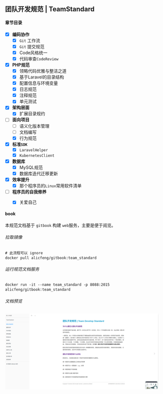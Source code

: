 ## 团队开发规范 | TeamStandard

#### 章节目录

- [x] **编码协作**
    - [x] `Git` 工作流
    - [x] `Git` 提交规范
    - [x] Code风格统一
    - [x] 代码审查`CodeReview`
- [x] **PHP规范**
    - [x] 领略代码优雅与整洁之道
    - [x] 基于Laravel的目录结构
    - [x] 配置信息与环境变量
    - [x] 日志规范
    - [x] 注释规范
    - [x] 单元测试
- [x] **架构层面**
    - [x] 扩展目录规约
- [ ] **面向项目**
    - [ ] 语义化版本管理
    - [ ] 文档编写
    - [x] 行为规范
- [x] **标准`SDK`**
    - [x] `LaravelHelper`
    - [x] `KubernetesClient`
- [x] **数据库**
    - [x] MySQL规范
    - [x] 数据库迭代迁移更新
- [x] **效率提升**
    - [x] 那个程序员的`Linux`常用软件清单
- [ ] **程序员的自我修养**
    - [x] 关爱自己



#### book

本规范文档基于 `gitbook` 构建 `web`服务，主要是便于阅览。

###### 拉取镜像

```shell
# 此流程可以 ignore
docker pull alicfeng/gitbook:team_standard
```

###### 运行规范文档服务

```shell
docker run -it --name team_standard -p 8088:2015  alicfeng/gitbook:team_standard
```

###### 文档预览

![规范文档预览](https://raw.githubusercontent.com/alicfeng/TeamStandard/master/resource/mainUI.png)




























